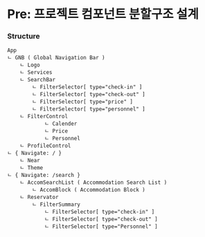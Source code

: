# Pre: 프로젝트 컴포넌트 분할구조 설계

### Structure 

    App
    ㄴ GNB ( Global Navigation Bar )   
        ㄴ Logo 
        ㄴ Services
        ㄴ SearchBar
            ㄴ FilterSelector[ type="check-in" ]
            ㄴ FilterSelector[ type="check-out" ]
            ㄴ FilterSelector[ type="price" ]
            ㄴ FilterSelector[ type="personnel" ]
        ㄴ FilterControl
                ㄴ Calender
                ㄴ Price
                ㄴ Personnel
        ㄴ ProfileControl
    ㄴ { Navigate: / } 
        ㄴ Near
        ㄴ Theme
    ㄴ { Navigate: /search } 
        ㄴ AccomSearchList ( Accommodation Search List )
            ㄴ AccomBlock ( Accommodation Block )
        ㄴ Reservator
            ㄴ FilterSummary
                ㄴ FilterSelector[ type="check-in" ]
                ㄴ FilterSelector[ type="check-out" ]
                ㄴ FilterSelector[ type="Personnel" ]